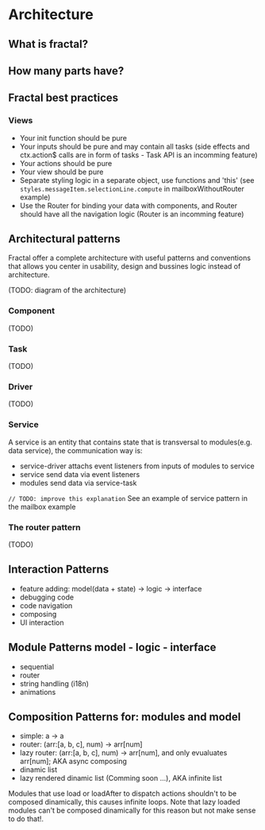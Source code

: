 # Architecture

## What is fractal?

## How many parts have?

## Fractal best practices

### Views

- Your init function should be pure
- Your inputs should be pure and may contain all tasks (side effects and ctx.action$ calls are in form of tasks - Task API is an incomming feature)
- Your actions should be pure
- Your view should be pure
- Separate styling logic in a separate object, use functions and 'this' (see `styles.messageItem.selectionLine.compute` in mailboxWithoutRouter example)
- Use the Router for binding your data with components, and Router should have all the navigation logic (Router is an incomming feature)

## Architectural patterns

Fractal offer a complete architecture with useful patterns and conventions that allows you center in usability, design and bussines logic instead of architecture.

(TODO: diagram of the architecture)

### Component

(TODO)

### Task

(TODO)

### Driver

(TODO)

### Service

A service is an entity that contains state that is transversal to modules(e.g. data service), the communication way is:

- service-driver attachs event listeners from inputs of modules to service
- service send data via event listeners
- modules send data via service-task

`// TODO: improve this explanation`
See an example of service pattern in the mailbox example

### The router pattern

(TODO)

## Interaction Patterns

- feature adding: model(data + state) -> logic -> interface
- debugging code
- code navigation
- composing
- UI interaction

## Module Patterns model - logic - interface

- sequential
- router
- string handling (i18n)
- animations

## Composition Patterns for: modules and model

- simple: a -> a
- router: (arr:[a, b, c], num) -> arr[num]
- lazy router: (arr:[a, b, c], num) -> arr[num], and only evualuates arr[num]; AKA async composing
- dinamic list
- lazy rendered dinamic list (Comming soon ...), AKA infinite list

Modules that use load or loadAfter to dispatch actions shouldn't to be composed dinamically, this causes infinite loops. Note that lazy loaded modules can't be composed dinamically for this reason but not make sense to do that!.

